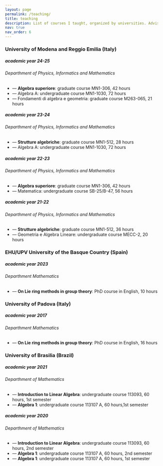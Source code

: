 ```yaml
---
layout: page
permalink: /teaching/
title: teaching
description: List of courses I taught, organized by universities. Advising information and some teaching material.
nav: true
nav_order: 6
---
```



<h3 class="mt-4">University of Modena and Reggio Emilia (Italy)</h3>

<div class="card mt-3">
  <div class="p-3">
    <div class="row">
      <div class="col-sm-10">
        <h5 class="font-weight-bold">academic year 24-25</h5>
      </div>
      <div class="col-sm-2 text-left text-sm-right">
      </div>
    </div>
    <h6 class="font-italic mt-2 mt-sm-0">Departhment of Physics, Informatics and Mathematics</h6>
    <ul class="card-text font-weight-light list-group list-group-flush">
      <li class="list-group-item">— <b>Algebra superiore</b>: graduate course MN1-306, 42 hours </li>
      <li class="list-group-item">— Algebra A: undergraduate course MN1-1030, 72 hours </li>
      <li class="list-group-item">— Fondamenti di algebra e geometria: graduate course M263-065, 21 hours </li>
    </ul>
  </div>
</div>
<div class="card mt-3">
  <div class="p-3">
    <div class="row">
      <div class="col-sm-10">
        <h5 class="font-weight-bold">academic year 23-24</h5>
      </div>
      <div class="col-sm-2 text-left text-sm-right">
      </div>
    </div>
    <h6 class="font-italic mt-2 mt-sm-0">Departhment of Physics, Informatics and Mathematics</h6>
    <ul class="card-text font-weight-light list-group list-group-flush">
      <li class="list-group-item">— <b>Strutture algebriche</b>: graduate course MN1-512, 28 hours </li>
      <li class="list-group-item">— Algebra A: undergraduate course MN1-1030, 72 hours </li>
    </ul>
  </div>
</div>
<div class="card mt-3">
  <div class="p-3">
    <div class="row">
      <div class="col-sm-10">
        <h5 class="font-weight-bold">academic year 22-23</h5>
      </div>
      <div class="col-sm-2 text-left text-sm-right">
      </div>
    </div>
    <h6 class="font-italic mt-2 mt-sm-0">Departhment of Physics, Informatics and Mathematics</h6>
    <ul class="card-text font-weight-light list-group list-group-flush">
      <li class="list-group-item">— <b>Algebra superiore</b>: graduate course MN1-306, 42 hours </li>
      <li class="list-group-item">— Matematica: undergraduate course SB-25/B-47, 56 hours </li>
    </ul>
  </div>
</div>
<div class="card mt-3">
  <div class="p-3">
    <div class="row">
      <div class="col-sm-10">
        <h5 class="font-weight-bold">academic year 21-22</h5>
      </div>
      <div class="col-sm-2 text-left text-sm-right">
      </div>
    </div>
    <h6 class="font-italic mt-2 mt-sm-0">Departhment of Physics, Informatics and Mathematics</h6>
    <ul class="card-text font-weight-light list-group list-group-flush">
      <li class="list-group-item">— <b>Strutture algebriche</b>: graduate course MN1-512, 36 hours </li>
      <li class="list-group-item">— Geometria e Algebra Lineare: undergraduate course MECC-2, 20 hours </li>
    </ul>
  </div>
</div>


<h3 class="mt-4">EHU/UPV University of the Basque Country (Spain) </h3>

<div class="card mt-3">
  <div class="p-3">
    <div class="row">
      <div class="col-sm-10">
        <h5 class="font-weight-bold">academic year 2023</h5>
      </div>
      <div class="col-sm-2 text-left text-sm-right">
      </div>
    </div>
    <h6 class="font-italic mt-2 mt-sm-0">Departhment Mathematics</h6>
    <ul class="card-text font-weight-light list-group list-group-flush">
      <li class="list-group-item">— <b>On Lie ring methods in group theory</b>: PhD course in English, 10 hours</li>
    </ul>
  </div>
 </div> 


<h3 class="mt-4">University of Padova (Italy) </h3>

<div class="card mt-3">
  <div class="p-3">
    <div class="row">
      <div class="col-sm-10">
        <h5 class="font-weight-bold">academic year 2017</h5>
      </div>
      <div class="col-sm-2 text-left text-sm-right">
      </div>
    </div>
    <h6 class="font-italic mt-2 mt-sm-0">Departhment Mathematics</h6>
    <ul class="card-text font-weight-light list-group list-group-flush">
      <li class="list-group-item">— <b>On Lie ring methods in group theory</b>: PhD course in English, 16 hours</li>
    </ul>
  </div>
 </div> 


<h3 class="mt-4">University of Brasilia (Brazil)</h3>

<div class="card mt-3">
  <div class="p-3">
    <div class="row">
      <div class="col-sm-10">
        <h5 class="font-weight-bold">academic year 2021</h5>
      </div>
      <div class="col-sm-2 text-left text-sm-right">
      </div>
    </div>
    <h6 class="font-italic mt-2 mt-sm-0">Departhment of Mathematics</h6>
    <ul class="card-text font-weight-light list-group list-group-flush">
      <li class="list-group-item">— <b>Introduction to Linear Algebra</b>: undergraduate course 113093, 60 hours, 1st semester</li>
      <li class="list-group-item">— <b>Algebra 1</b>: undergraduate course 113107 A, 60 hours,1st semester </li>
    </ul>
  </div>
</div>
<div class="card mt-3">
  <div class="p-3">
    <div class="row">
      <div class="col-sm-10">
        <h5 class="font-weight-bold">academic year 2020</h5>
      </div>
      <div class="col-sm-2 text-left text-sm-right">
      </div>
    </div>
    <h6 class="font-italic mt-2 mt-sm-0">Departhment of Mathematics</h6>
    <ul class="card-text font-weight-light list-group list-group-flush">
      <li class="list-group-item">— <b>Introduction to Linear Algebra</b>: undergraduate course 113093, 60 hours, 2nd semester</li>
      <li class="list-group-item">— <b>Algebra 1</b>: undergraduate course 113107 A, 60 hours, 2nd semester </li>
      <li class="list-group-item">— <b>Algebra 1</b>: undergraduate course 113107 A, 60 hours, 1st semester </li>
    </ul>
  </div>
</div>

<!--- 
[//] # \vspace{-5pt}
[//] #  \section{Teaching}
\cvline{2nd semester 2019}{\textit{Algebra 1} (undergraduate course 113107 B, 60 hours)}
\vspace{6pt}

\cvline{1st semester 2019}{\textit{Introduction to Linear Algebra} (undergraduate course 113093, 60 hours)}
\cvline{}{\textit{Algebra 1} (undergraduate course 113107 B, 60 hours)}

\vspace{6pt}
\cvline{2nd semester 2018}{\textit{Lie Methods in Group Theory} (PhD course in English, 60 hours)}
\cvline{}{\textit{Algebra 1} (undergraduate course 113107, 60 hours)}
\vspace{6pt}

\cvline{1st semester 2018}{\textit{Group Theory 2} (Master course 313386, 60 hours)}
\cvline{}{\textit{Algebra 1} (undergraduate course 113107 B, 60 hours)}
\vspace{6pt}

\cvline{academic year  2017}{sabbatical year spent at UNIPD - Padova, Italy }
\vspace{6pt}

\cvline{2nd semester 2016}{\textit{Algebra 1} (undergraduate course 113107 B\&C, 60 hours each) -- 2 courses}

\vspace{6pt}
\cvline{1st semester 2016}{\textit{Introduction to Linear Algebra} (undergraduate course 113093, 75 hours)}
\cvline{}{\textit{Group Theory 2} (Master course 313386, 60 hours)}
\vspace{6pt}

\cvline{2nd semester 2015}{\textit{Introduction to Linear Algebra} (undergraduate course 113093, 75 hours)}

\vspace{6pt}
\cvline{1st semester 2015}{\textit{Algebra 1} (undergraduate course 113107 B, 60 hours)}
\cvline{}{\textit{Group Theory 2} (Master course 313386, 60 hours)}
\vspace{6pt}

\cvline{2nd semester 2014}{\textit{Introduction to Linear Algebra} (undergraduate course 113093, 75 hours)}
\cvline{}{\textit{Algebra 1} (undergraduate course 113107 B, 60 hours)}


\vspace{6pt}
\cvline{1st semester 2014}{\textit{Introduction to algebra} (Master course, 60 hours)}
\cvline{}{\textit{Introduction to Linear Algebra} (undergraduate course 113093, 75 hours)}
\vspace{6pt}

\cvline{2nd semester 2013}{\textit{Introduction to Linear Algebra} (undergraduate course 113093, 75 hours)}
\cvline{}{\textit{Calculus III} (undergraduate course 113051, 75 hours)}


\vspace{6pt}
\cvline{1st semester 2013}{\textit{Algebra 1} (undergraduate course 113107 B, 60 hours)}
\cvline{}{\textit{Calculus III} (undergraduate course 113051, 75 hours)}

-->
